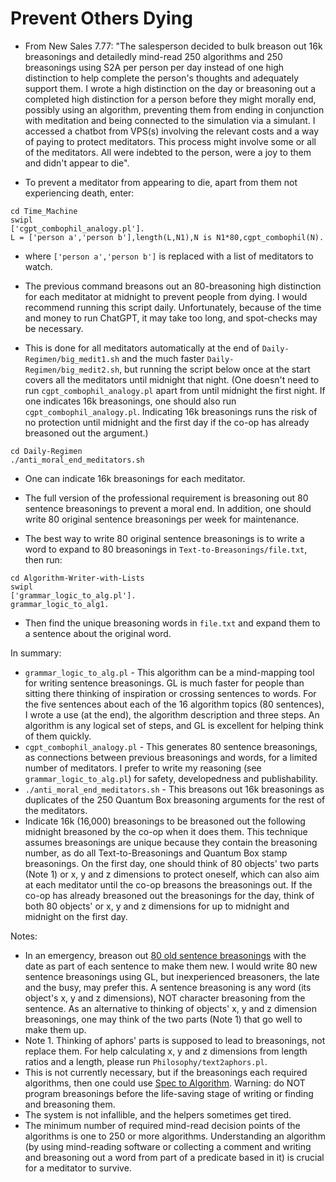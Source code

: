 # Prevent Others Dying

* From New Sales 7.77: "The salesperson decided to bulk breason out 16k breasonings and detailedly mind-read 250 algorithms and 250 breasonings using S2A per person per day instead of one high distinction to help complete the person's thoughts and adequately support them. I wrote a high distinction on the day or breasoning out a completed high distinction for a person before they might morally end, possibly using an algorithm, preventing them from ending in conjunction with meditation and being connected to the simulation via a simulant. I accessed a chatbot from VPS(s) involving the relevant costs and a way of paying to protect meditators. This process might involve some or all of the meditators. All were indebted to the person, were a joy to them and didn't appear to die".

* To prevent a meditator from appearing to die, apart from them not experiencing death, enter:

```
cd Time_Machine
swipl
['cgpt_combophil_analogy.pl'].
L = ['person a','person b'],length(L,N1),N is N1*80,cgpt_combophil(N).                                               
```

* where `['person a','person b']` is replaced with a list of meditators to watch.

* The previous command breasons out an 80-breasoning high distinction for each meditator at midnight to prevent people from dying. I would recommend running this script daily. Unfortunately, because of the time and money to run ChatGPT, it may take too long, and spot-checks may be necessary.

* This is done for all meditators automatically at the end of `Daily-Regimen/big_medit1.sh` and the much faster `Daily-Regimen/big_medit2.sh`, but running the script below once at the start covers all the meditators until midnight that night. (One doesn't need to run `cgpt_combophil_analogy.pl` apart from until midnight the first night. If one indicates 16k breasonings, one should also run `cgpt_combophil_analogy.pl`. Indicating 16k breasonings runs the risk of no protection until midnight and the first day if the co-op has already breasoned out the argument.)

```
cd Daily-Regimen
./anti_moral_end_meditators.sh
```

* One can indicate 16k breasonings for each meditator.

* The full version of the professional requirement is breasoning out 80 sentence breasonings to prevent a moral end. In addition, one should write 80 original sentence breasonings per week for maintenance.

* The best way to write 80 original sentence breasonings is to write a word to expand to 80 breasonings in `Text-to-Breasonings/file.txt`, then run:

```
cd Algorithm-Writer-with-Lists
swipl
['grammar_logic_to_alg.pl'].
grammar_logic_to_alg1.
```

* Then find the unique breasoning words in `file.txt` and expand them to a sentence about the original word.

In summary:
* `grammar_logic_to_alg.pl` - This algorithm can be a mind-mapping tool for writing sentence breasonings. GL is much faster for people than sitting there thinking of inspiration or crossing sentences to words. For the five sentences about each of the 16 algorithm topics (80 sentences), I wrote a use (at the end), the algorithm description and three steps. An algorithm is any logical set of steps, and GL is excellent for helping think of them quickly.
* `cgpt_combophil_analogy.pl` - This generates 80 sentence breasonings, as connections between previous breasonings and words, for a limited number of meditators. I prefer to write my reasoning (see `grammar_logic_to_alg.pl`) for safety, developedness and publishability.
* `./anti_moral_end_meditators.sh` - This breasons out 16k breasonings as duplicates of the 250 Quantum Box breasoning arguments for the rest of the meditators.
* Indicate 16k (16,000) breasonings to be breasoned out the following midnight breasoned by the co-op when it does them. This technique assumes breasonings are unique because they contain the breasoning number, as do all Text-to-Breasonings and Quantum Box stamp breasonings. On the first day, one should think of 80 objects' two parts (Note 1) or x, y and z dimensions to protect oneself, which can also aim at each meditator until the co-op breasons the breasonings out. If the co-op has already breasoned out the breasonings for the day, think of both 80 objects' or x, y and z dimensions for up to midnight and midnight on the first day.

Notes:
* In an emergency, breason out <a href="https://github.com/luciangreen/Lucian-Academy/tree/main/Books">80 old sentence breasonings</a> with the date as part of each sentence to make them new. I would write 80 new sentence breasonings using GL, but inexperienced breasoners, the late and the busy, may prefer this. A sentence breasoning is any word (its object's x, y and z dimensions), NOT character breasoning from the sentence. As an alternative to thinking of objects' x, y and z dimension breasonings, one may think of the two parts (Note 1) that go well to make them up.
* Note 1. Thinking of aphors' parts is supposed to lead to breasonings, not replace them. For help calculating x, y and z dimensions from length ratios and a length, please run `Philosophy/text2aphors.pl`.
* This is not currently necessary, but if the breasonings each required algorithms, then one could use <a href="https://github.com/luciangreen/Philosophy">Spec to Algorithm</a>. Warning: do NOT program breasonings before the life-saving stage of writing or finding and breasoning them.
* The system is not infallible, and the helpers sometimes get tired.
* The minimum number of required mind-read decision points of the algorithms is one to 250 or more algorithms. Understanding an algorithm (by using mind-reading software or collecting a comment and writing and breasoning out a word from part of a predicate based in it) is crucial for a meditator to survive.
